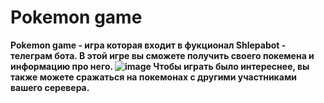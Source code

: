 #                                           Pokemon game
**Pokemon game - игра которая входит в фукционал Shlepabot - телеграм бота. 
В этой игре вы сможете получить своего покемена и информацию про него.                                                              ![image](https://github.com/user-attachments/assets/5d181c02-0ffe-4a6e-8c2f-26f1e73ed2b5)
Чтобы играть было интереснее, вы также можете сражаться на покемонах с другими участниками вашего серевера.**
         

